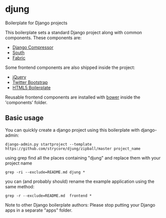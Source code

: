 djung
=====

Boilerplate for Django projects

This boilerplate sets a standard Django project along with common components.
These components are:

- [Django Compressor](http://django_compressor.readthedocs.org/en/latest/index.html)
- [South](http://south.aeracode.org/)
- [Fabric](http://docs.fabfile.org)

Some frontend components are also shipped inside the project:
- [jQuery](http://jquery.com/)
- [Twitter Bootstrap](http://twitter.github.com/bootstrap/)
- [HTML5 Boilerplate](http://html5boilerplate.com/)

Reusable frontend components are installed with [bower](https://github.com/twitter/bower)
inside the 'components' folder.

Basic usage
-----------

You can quickly create a django project using this boilerplate with django-admin:

    django-admin.py startproject --template https://github.com/strycore/djung/zipball/master project_name

using grep find all the places containing "djung" and replace them with your project name

    grep -ri --exclude=README.md djung *

you can (and probably should) rename the example application using the same method:

    grep -r --exclude=README.md  frontend *



Note to other Django boilerplate authors: Please stop putting your Django apps
in a separate "apps" folder.
